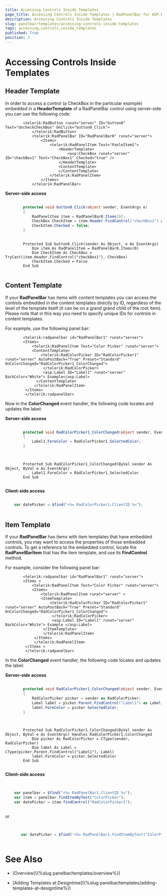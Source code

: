 ```yaml
---
title: Accessing Controls Inside Templates
page_title: Accessing Controls Inside Templates | RadPanelBar for ASP.NET AJAX Documentation
description: Accessing Controls Inside Templates
slug: panelbar/templates/accessing-controls-inside-templates
tags: accessing,controls,inside,templates
published: True
position: 3
---
```


# Accessing Controls Inside Templates



## Header Template

In order to access a control (a CheckBox in the particular example) embedded in a **HeaderTemplate** of a RadPanelBar control using server-side you can use the following code:

````ASPNET
	    <telerik:RadButton runat="server" ID="button0" Text="UncheckCheckBox" OnClick="button0_Click">
	        </telerik:RadButton> 
	        <telerik:RadPanelBar ID="RadPanelBar0" runat="server">
	            <Items>
	                <telerik:RadPanelItem Text="PanleItem1">
	                    <HeaderTemplate>
	                        <asp:CheckBox runat="server" ID="checkBox1" Text="CheckBox1" Checked="true" />
	                    </HeaderTemplate>
	                    <ContentTemplate>
	                    </ContentTemplate>
	                </telerik:RadPanelItem>
	            </Items>
	        </telerik:RadPanelBar>
````



**Server-side access**



````C#
	
	    protected void button0_Click(object sender, EventArgs e)
	    {
	        RadPanelItem item = RadPanelBar0.Items[0];
	        CheckBox CheckItem = item.Header.FindControl("checkBox1") as CheckBox;
	        CheckItem.Checked = false;
	    }
	
````
````VB.NET
	    Protected Sub button0_Click(sender As Object, e As EventArgs)
	        Dim item As RadPanelItem = RadPanelBar0.Items(0)
	        Dim CheckItem As CheckBox = TryCast(item.Header.FindControl("checkBox1"), CheckBox)
	        CheckItem.Checked = False
	    End Sub
	
````


## Content Template

If your **RadPanelBar** has items with content templates you can access the controls embedded in the content templates directly by ID, regardless of the level of the template itself (it can be on a grand grand child of the root item). Please note that in this way you need to specify unique IDs for controls in content templates.

For example, use the following panel bar:

````ASPNET
	    <telerik:radpanelbar id="RadPanelBar1" runat="server">    
	    <Items>        
	        <telerik:RadPanelItem Text="Color Picker" runat="server">            
	        <ContentTemplate>                
	            <telerik:RadColorPicker ID="RadColorPicker1" runat="server" AutoPostBack="True" Preset="Standard" OnColorChanged="RadColorPicker1_ColorChanged">              
	             </telerik:RadColorPicker>    
	             <asp:Label ID="Label1" runat="server" BackColor="White"> Example</asp:Label>            
	          </ContentTemplate>        
	         </telerik:RadPanelItem>    
	     </Items>
	     </telerik:radpanelbar>
````



Now in the **ColorChanged** event handler, the following code locates and updates the label:

**Server-side access**



````C#
	
	    protected void RadColorPicker1_ColorChanged(object sender, EventArgs e)
	    {
	        Label1.ForeColor = RadColorPicker1.SelectedColor;
	    }
	
````
````VB.NET
	
	    Protected Sub RadColorPicker1_ColorChanged(ByVal sender As Object, ByVal e As EventArgs)
	        Label1.ForeColor = RadColorPicker1.SelectedColor
	    End Sub
	
````


**Client-side access**

````JavaScript
	     
	var datePicker = $find("<%= RadColorPicker1.ClientID %>");
				
````



## Item Template

If your **RadPanelBar** has items with item templates that have embedded controls, you may want to access the properties of those embedded controls. To get a reference to the embedded control, locate the **RadPanelBarItem** that has the item template, and use its **FindControl** method.

For example, consider the following panel bar:

````ASPNET
	    <telerik:radpanelbar id="RadPanelBar1" runat="server">  
	    <Items >    
	        <telerik:RadPanelItem Text="Color Picker" runat="server">      
	        <Items>        
	            <telerik:RadPanelItem runat="server" >            
	            <ItemTemplate>                
	                <telerik:RadColorPicker ID="RadColorPicker1" runat="server" AutoPostBack="True" Preset="Standard" OnColorChanged="RadColorPicker1_ColorChanged">               
	                 </telerik:RadColorPicker>                
	                 <asp:Label ID="Label1" runat="server" BackColor="White"> Example </asp:Label>            
	             </ItemTemplate>        
	             </telerik:RadPanelItem>      
	         </Items>   
	         </telerik:RadPanelItem> 
	     </Items >
	     </telerik:radpanelbar>
````



In the **ColorChanged** event handler, the following code locates and updates the label:

**Server-side access**



````C#
	
	    protected void RadColorPicker1_ColorChanged(object sender, EventArgs e)
	    {
	        RadColorPicker picker = sender as RadColorPicker;
	        Label label = picker.Parent.FindControl("Label1") as Label;
	        label.ForeColor = picker.SelectedColor;
	    }
	
````
````VB.NET
	
	    Protected Sub RadColorPicker1_ColorChanged(ByVal sender As Object, ByVal e As EventArgs) Handles RadColorPicker1.ColorChanged
	        Dim picker As RadColorPicker = CType(sender, RadColorPicker)
	        Dim label As Label = CType(picker.Parent.FindControl("Label1"), Label)
	        label.ForeColor = picker.SelectedColor
	    End Sub
	
````


**Client-side access**

````JavaScript
	     
	
	var panelbar = $find("<%= RadPanelBar1.ClientID %>");
	var item = panelbar.findItemByText("ColorPicker");
	var datePicker = item.findControl("RadColorPicker1");
				
````



or

````JavaScript
	
	   
	   var datePicker = $find('<%= RadPanelBar1.FindItemByText("ColorPicker").FindControl("RadColorPicker1").ClientID %>');
	          
````



# See Also

 * [Overview]({%slug panelbar/templates/overview%})

 * [Adding Templates at Designtime]({%slug panelbar/templates/adding-templates-at-designtime%})
